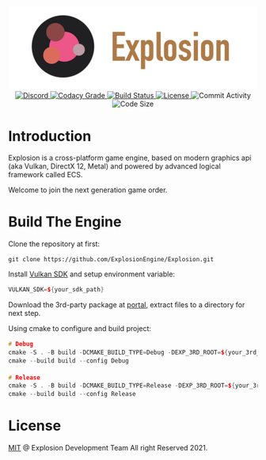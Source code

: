 
<center>
    <div><img width="800" src="./Docs/Img/logo.png" alt="Explosion Logo"/></div>
    <div>
        <a href="https://discord.gg/Tn5G3ReYhD">
            <img src="https://img.shields.io/discord/852860169045278720?style=for-the-badge" alt="Discord"/>
        </a>
        <a href="https://app.codacy.com/gh/ExplosionEngine/Explosion/dashboard?branch=master">
            <img src="https://img.shields.io/codacy/grade/98afe27fd39b4b39b4c6acd8361e6d02?style=for-the-badge" alt="Codacy Grade"/>
        </a>
        <a href="https://github.com/ExplosionEngine/Explosion/actions">
            <img src="https://img.shields.io/github/workflow/status/ExplosionEngine/Explosion/CMake?style=for-the-badge" alt="Build Status"/>
        </a>
        <a href="https://github.com/ExplosionEngine/Explosion/blob/master/LICENSE">
            <img src="https://img.shields.io/github/license/ExplosionEngine/Explosion?style=for-the-badge" alt="License"/>
        </a>
        <img src="https://img.shields.io/github/commit-activity/m/ExplosionEngine/Explosion?style=for-the-badge" alt="Commit Activity"/>
        <img src="https://img.shields.io/github/languages/code-size/ExplosionEngine/Explosion?style=for-the-badge" alt="Code Size"/>
    </div>
</center>

# Introduction

Explosion is a cross-platform game engine, based on modern graphics api (aka Vulkan, DirectX 12, Metal) and powered by advanced logical framework called ECS.

Welcome to join the next generation game order.

# Build The Engine

Clone the repository at first:

```shell
git clone https://github.com/ExplosionEngine/Explosion.git
```

Install [Vulkan SDK](https://vulkan.lunarg.com/sdk/home) and setup environment variable:

```cpp
VULKAN_SDK=${your_sdk_path}
```

Download the 3rd-party package at [portal](https://github.com/ExplosionEngine/Explosion3rdParty/releases), extract files to a directory for next step.

Using cmake to configure and build project:

```cpp
# Debug
cmake -S . -B build -DCMAKE_BUILD_TYPE=Debug -DEXP_3RD_ROOT=${your_3rd_root}
cmake --build build --config Debug

# Release
cmake -S . -B build -DCMAKE_BUILD_TYPE=Release -DEXP_3RD_ROOT=${your_3rd_root}
cmake --build build --config Release
```

# License

[MIT](https://github.com/ExplosionEngine/Explosion/blob/master/LICENSE) @ Explosion Development Team All right Reserved 2021.
